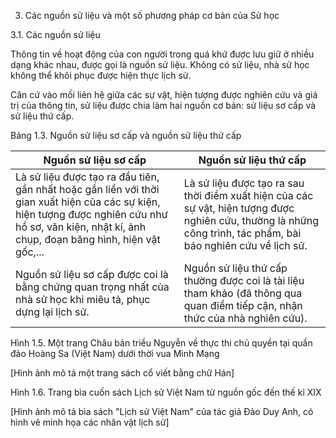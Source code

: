 3. Các nguồn sử liệu và một số phương pháp cơ bản của Sử học

3.1. Các nguồn sử liệu

Thông tin về hoạt động của con người trong quá khứ được lưu giữ ở nhiều dạng khác nhau, được gọi là nguồn sử liệu. Không có sử liệu, nhà sử học không thể khôi phục được hiện thực lịch sử.

Căn cứ vào mối liên hệ giữa các sự vật, hiện tượng được nghiên cứu và giá trị của thông tin, sử liệu được chia làm hai nguồn cơ bản: sử liệu sơ cấp và sử liệu thứ cấp.

Bảng 1.3. Nguồn sử liệu sơ cấp và nguồn sử liệu thứ cấp

Nguồn sử liệu sơ cấp | Nguồn sử liệu thứ cấp
--- | ---
Là sử liệu được tạo ra đầu tiên, gần nhất hoặc gắn liền với thời gian xuất hiện của các sự kiện, hiện tượng được nghiên cứu như hồ sơ, văn kiện, nhật kí, ảnh chụp, đoạn băng hình, hiện vật gốc,... | Là sử liệu được tạo ra sau thời điểm xuất hiện của các sự vật, hiện tượng được nghiên cứu, thường là những công trình, tác phẩm, bài báo nghiên cứu về lịch sử.
Nguồn sử liệu sơ cấp được coi là bằng chứng quan trọng nhất của nhà sử học khi miêu tả, phục dựng lại lịch sử. | Nguồn sử liệu thứ cấp thường được coi là tài liệu tham khảo (đã thông qua quan điểm tiếp cận, nhận thức của nhà nghiên cứu).

Hình 1.5. Một trang Châu bản triều Nguyễn về thực thi chủ quyền tại quần đảo Hoàng Sa (Việt Nam) dưới thời vua Minh Mạng

[Hình ảnh mô tả một trang sách cổ viết bằng chữ Hán]

Hình 1.6. Trang bìa cuốn sách Lịch sử Việt Nam từ nguồn gốc đến thế kỉ XIX

[Hình ảnh mô tả bìa sách "Lịch sử Việt Nam" của tác giả Đào Duy Anh, có hình vẽ minh họa các nhân vật lịch sử]